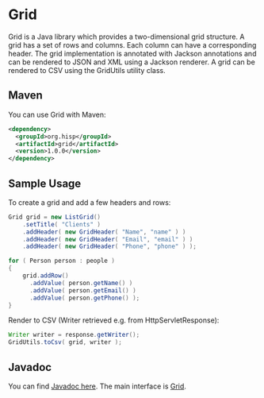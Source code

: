 # Grid

Grid is a Java library which provides a two-dimensional grid structure. A grid has a set of rows and columns. Each column can have a corresponding header. The grid implementation is annotated with Jackson annotations and can be rendered to JSON and XML using a Jackson renderer. A grid can be rendered to CSV using the GridUtils utility class.

## Maven

You can use Grid with Maven:

```xml
<dependency>
  <groupId>org.hisp</groupId>
  <artifactId>grid</artifactId>
  <version>1.0.0</version>
</dependency>
```

## Sample Usage

To create a grid and add a few headers and rows:

```java
Grid grid = new ListGrid()
    .setTitle( "Clients" )
    .addHeader( new GridHeader( "Name", "name" ) )
    .addHeader( new GridHeader( "Email", "email" ) )
    .addHeader( new GridHeader( "Phone", "phone" ) );

for ( Person person : people )
{
    grid.addRow()
      .addValue( person.getName() )
      .addValue( person.getEmail() )
      .addValue( person.getPhone() );
}
```

Render to CSV (Writer retrieved e.g. from HttpServletResponse):

```java
Writer writer = response.getWriter();
GridUtils.toCsv( grid, writer );
```

## Javadoc

You can find [Javadoc here](https://ci.dhis2.org/job/grid-javadoc/javadoc/). The main interface is [Grid](https://ci.dhis2.org/job/grid-javadoc/javadoc/org/hisp/grid/Grid.html).
